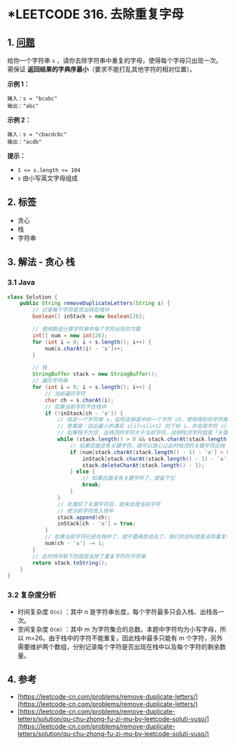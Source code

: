 # \*LEETCODE 316. 去除重复字母

## 1. [问题](https://leetcode-cn.com/problems/remove-duplicate-letters/)

给你一个字符串 `s` ，请你去除字符串中重复的字母，使得每个字母只出现一次。需保证 **返回结果的字典序最小**（要求不能打乱其他字符的相对位置）。

**示例 1：**

```
输入：s = "bcabc"
输出："abc"
```

**示例 2：**

```
输入：s = "cbacdcbc"
输出："acdb"
```

**提示：**

* `1 <= s.length <= 104`
* `s` 由小写英文字母组成

## 2. 标签

* 贪心
* 栈
* 字符串

## 3. 解法 - 贪心 栈

### 3.1 Java

```java
class Solution {
    public String removeDuplicateLetters(String s) {
        // 记录每个字符是否出现在栈中
        boolean[] inStack = new boolean[26];

        // 使用数组计算字符串中每个字符出现的次数
        int[] num = new int[26];
        for (int i = 0; i < s.length(); i++) {
            num[s.charAt(i) - 'a']++;
        }

        // 栈
        StringBuffer stack = new StringBuffer();
        // 遍历字符串
        for (int i = 0; i < s.length(); i++) {
            // 当前遍历字符
            char ch = s.charAt(i);
            // 如果当前字符不在栈中 
            if (!inStack[ch - 'a']) {
                // 给定一个字符串 s，如何去掉其中的一个字符 ch，使得得到的字符串字典序最小呢？
                // 答案是：找出最小的满足 s[i]>s[i+1] 的下标 i，并去除字符 s[i]。该字符即为「关键字符」
                // 如果栈不为空，且栈顶的字符大于当前字符，说明栈顶字符就是「关键字符」
                while (stack.length() > 0 && stack.charAt(stack.length() - 1) > ch) {
                    // 如果后面还有关键字符，就可以放心让此时栈顶的关键字符出栈
                    if (num[stack.charAt(stack.length() - 1) - 'a'] > 0) {
                        inStack[stack.charAt(stack.length() - 1) - 'a'] = false;
                        stack.deleteCharAt(stack.length() - 1);
                    } else {
                        // 如果后面没有关键字符了，就留下它
                        break;
                    }
                }
                // 处理好了关键字符后，就来处理当前字符
                // 把当前字符放入栈中
                stack.append(ch);
                inStack[ch - 'a'] = true;
            }
            // 如果当前字符已经在栈中了，就不要再放进去了，我们的目标就是去除重复字符
            num[ch - 'a'] -= 1;
        }
        // 此时栈中剩下的就是去除了重复字符的字符串
        return stack.toString();
    }
}
```

### 3.2 复杂度分析

* 时间复杂度 `O(n)` ：其中 n 是字符串长度，每个字符最多只会入栈、出栈各一次。
* 空间复杂度 `O(m)` ：其中 m 为字符集合的总数。本题中字符均为小写字母，所以 m=26。由于栈中的字符不能重复，因此栈中最多只能有 m 个字符，另外需要维护两个数组，分别记录每个字符是否出现在栈中以及每个字符的剩余数量。

## 4. 参考

* [https://leetcode-cn.com/problems/remove-duplicate-letters/](https://leetcode-cn.com/problems/remove-duplicate-letters/)
* [https://leetcode-cn.com/problems/remove-duplicate-letters/solution/qu-chu-zhong-fu-zi-mu-by-leetcode-soluti-vuso/](https://leetcode-cn.com/problems/remove-duplicate-letters/solution/qu-chu-zhong-fu-zi-mu-by-leetcode-soluti-vuso/)
